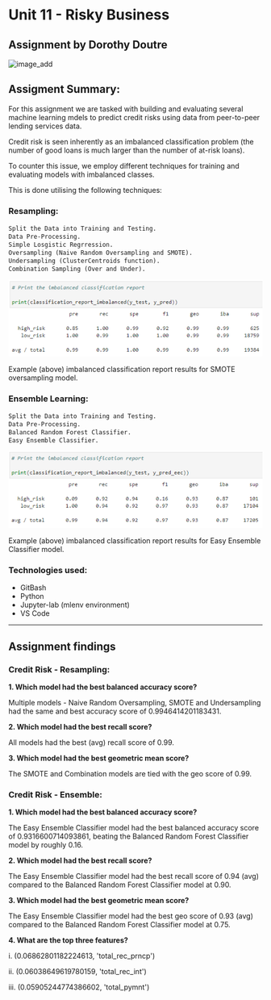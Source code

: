 # Unit 11 - Risky Business

## Assignment by Dorothy Doutre 

![image_add](https://github.com/Dottie-Doutre/Unit_11_Assignment_Dottie-Doutre/blob/main/Images/credit-risk.jpg?raw=true)

## Assigment Summary:

For this assignment we are tasked with building and evaluating several machine learning mdels to predict credit risks using data from peer-to-peer lending services data.

Credit risk is seen inherently as an imbalanced classification problem (the number of good loans is much larger than the number of at-risk loans).

To counter this issue, we employ different techniques for training and evaluating models with imbalanced classes. 

This is done utilising the following techniques:

### Resampling:

```
Split the Data into Training and Testing.
Data Pre-Processing.
Simple Losgistic Regrression.
Oversampling (Naive Random Oversampling and SMOTE).
Undersampling (ClusterCentroids function).
Combination Sampling (Over and Under).
```

![image_add](https://github.com/Dottie-Doutre/Unit_11_Assignment_Dottie-Doutre/blob/main/Images/image1.PNG?raw=true)

Example (above) imbalanced classification report results for SMOTE oversampling model.

### Ensemble Learning:

```
Split the Data into Training and Testing.
Data Pre-Processing.
Balanced Random Forest Classifier.
Easy Ensemble Classifier.
```

![image_add](https://github.com/Dottie-Doutre/Unit_11_Assignment_Dottie-Doutre/blob/main/Images/image2.PNG?raw=true)

Example (above) imbalanced classification report results for Easy Ensemble Classifier model.

### Technologies used:
- GitBash
- Python
- Jupyter-lab (mlenv environment)
- VS Code

---

## Assignment findings

### Credit Risk - Resampling:

**1. Which model had the best balanced accuracy score?**

Multiple models - Naive Random Oversampling, SMOTE and Undersampling had the same and best accuracy score of 0.9946414201183431.

**2. Which model had the best recall score?**

All models had the best (avg) recall score of 0.99.

**3. Which model had the best geometric mean score?**

The SMOTE and Combination models are tied with the geo score of 0.99.

### Credit Risk - Ensemble:

**1. Which model had the best balanced accuracy score?**

The Easy Ensemble Classifier model had the best balanced accuracy score of 0.9316600714093861, beating the Balanced Random Forest Classifier model by roughly 0.16.

**2. Which model had the best recall score?**

The Easy Ensemble Classifier model had the best recall score of 0.94 (avg) compared to the Balanced Random Forest Classifier model at 0.90.

**3. Which model had the best geometric mean score?**

The Easy Ensemble Classifier model had the best geo score of 0.93 (avg) compared to the Balanced Random Forest Classifier model at 0.75.

**4. What are the top three features?**

i. (0.06862801182224613, 'total_rec_prncp')

ii. (0.06038649619780159, 'total_rec_int')

iii. (0.05905244774386602, 'total_pymnt')

